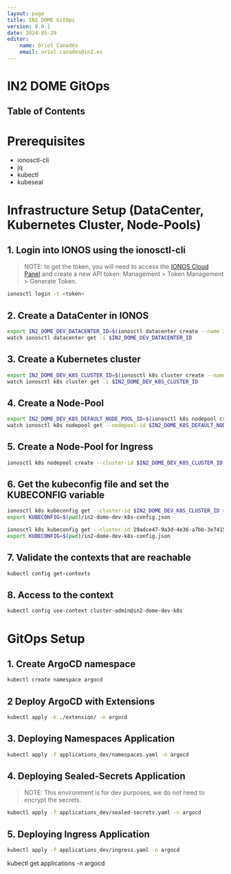 ```yaml
---
layout: page
title: IN2 DOME GitOps
version: 0.0.1
date: 2024-05-29
editor:
    name: Oriol Canadés
    email: oriol.canades@in2.es 
---
```


<h1>IN2 DOME GitOps</h1>

<h2>Table of Contents</h2>

# Prerequisites
- ionosctl-cli
- jq
- kubectl
- kubeseal

# Infrastructure Setup (DataCenter, Kubernetes Cluster, Node-Pools)

## 1. Login into IONOS using the ionosctl-cli

> NOTE: to get the token, you will need to access the [IONOS Cloud Panel](https://dcd.ionos.com/) and create a new API token: Management > Token Management > Generate Token.

```bash
ionosctl login -t <token>
```

## 2. Create a DataCenter in IONOS

```bash
export IN2_DOME_DEV_DATACENTER_ID=$(ionosctl datacenter create --name in2-dome-dev -o json | jq -r '.items[0].id')
watch ionosctl datacenter get -i $IN2_DOME_DEV_DATACENTER_ID
```

## 3. Create a Kubernetes cluster

```bash
export IN2_DOME_DEV_K8S_CLUSTER_ID=$(ionosctl k8s cluster create --name in2-dome-dev-k8s -o json | jq -r '.items[0].id')
watch ionosctl k8s cluster get -i $IN2_DOME_DEV_K8S_CLUSTER_ID
```

## 4. Create a Node-Pool

```bash
export IN2_DOME_DEV_K8S_DEFAULT_NODE_POOL_ID=$(ionosctl k8s nodepool create --cluster-id $IN2_DOME_DEV_K8S_CLUSTER_ID --name default-pool --node-count 2 --ram 8192 --storage-size 10 --datacenter-id $IN2_DOME_DEV_DATACENTER_ID --cpu-family "INTEL_SKYLAKE"  -o json | jq -r '.items[0].id')
watch ionosctl k8s nodepool get --nodepool-id $IN2_DOME_K8S_DEFAULT_NODEPOOL_ID --cluster-id $IN2_DOME_DEV_K8S_CLUSTER_ID
```

## 5. Create a Node-Pool for Ingress

```bash
ionosctl k8s nodepool create --cluster-id $IN2_DOME_DEV_K8S_CLUSTER_ID \    --name ingress --node-count 1 --datacenter-id $IN2_DOME_DEV_DATACENTER_ID --cpu-family "INTEL_SKYLAKE" --labels nodepool=ingress
```

## 6. Get the kubeconfig file and set the KUBECONFIG variable

```bash
ionosctl k8s kubeconfig get --cluster-id $IN2_DOME_DEV_K8S_CLUSTER_ID > in2-dome-dev-k8s-config.json
export KUBECONFIG=$(pwd)/in2-dome-dev-k8s-config.json
```

```bash
ionosctl k8s kubeconfig get --cluster-id 29adce47-9a3d-4e36-a7bb-3e7415c2f90b > in2-dome-dev-k8s-config.json
export KUBECONFIG=$(pwd)/in2-dome-dev-k8s-config.json
```

## 7. Validate the contexts that are reachable

```bash
kubectl config get-contexts
```

## 8. Access to the context

```bash
kubectl config use-context cluster-admin@in2-dome-dev-k8s
```

# GitOps Setup

## 1. Create ArgoCD namespace

```bash
kubectl create namespace argocd
```

## 2 Deploy ArgoCD with Extensions

```bash
kubectl apply -k ./extension/ -n argocd
```

## 3. Deploying Namespaces Application

```bash
kubectl apply -f applications_dev/namespaces.yaml -n argocd
```

## 4. Deploying Sealed-Secrets Application

> NOTE: This environment is for dev purposes, we do not need to encrypt the secrets.

```bash
kubectl apply -f applications_dev/sealed-secrets.yaml -n argocd
```

## 5. Deploying Ingress Application

```bash
kubectl apply -f applications_dev/ingress.yaml -n argocd
```


kubectl get applications -n argocd
